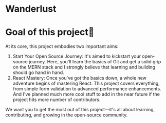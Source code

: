 # Wanderlust


# Goal of this project📍

At its core, this project embodies two important aims:

1. Start Your Open Source Journey: It's aimed to kickstart your open-source journey. Here, you'll learn the basics of Git and get a solid grip on the MERN stack and I strongly believe that learning and building should go hand in hand.
2. React Mastery: Once you've got the basics down, a whole new adventure begins of mastering React. This project covers everything, from simple form validation to advanced performance enhancements. And I've planned much more cool stuff to add in the near future if the project hits more number of contributors.

We want you to get the most out of this project—it's all about learning, contributing, and growing in the open-source community.
